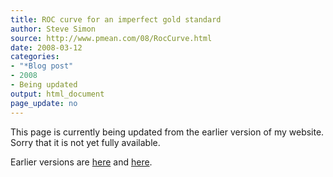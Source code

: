 ```yaml
---
title: ROC curve for an imperfect gold standard
author: Steve Simon
source: http://www.pmean.com/08/RocCurve.html
date: 2008-03-12
categories:
- "*Blog post"
- 2008
- Being updated
output: html_document
page_update: no
---
```


This page is currently being updated from the earlier version of my website. Sorry that it is not yet fully available.

<!---More--->


Earlier versions are [here][sim1] and [here][sim2].

[sim1]: http://www.pmean.com/08/RocCurve.html
[sim2]: http://new.pmean.com/roc-curve/
